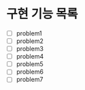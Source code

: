 # 구현 기능 목록

- [ ] problem1
- [ ] problem2
- [ ] problem3
- [ ] problem4
- [ ] problem5
- [ ] problem6
- [ ] problem7